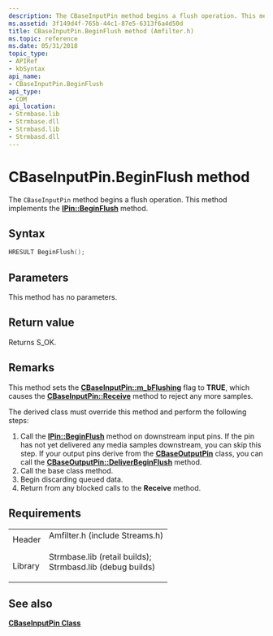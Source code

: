 ```yaml
---
description: The CBaseInputPin method begins a flush operation. This method implements the IPin::BeginFlush method.
ms.assetid: 3f149d4f-765b-44c1-87e5-6313f6a4d50d
title: CBaseInputPin.BeginFlush method (Amfilter.h)
ms.topic: reference
ms.date: 05/31/2018
topic_type: 
- APIRef
- kbSyntax
api_name: 
- CBaseInputPin.BeginFlush
api_type: 
- COM
api_location: 
- Strmbase.lib
- Strmbase.dll
- Strmbasd.lib
- Strmbasd.dll
---
```


# CBaseInputPin.BeginFlush method

The `CBaseInputPin` method begins a flush operation. This method implements the [**IPin::BeginFlush**](/windows/desktop/api/Strmif/nf-strmif-ipin-beginflush) method.

## Syntax


```C++
HRESULT BeginFlush();
```



## Parameters

This method has no parameters.

## Return value

Returns S\_OK.

## Remarks

This method sets the [**CBaseInputPin::m\_bFlushing**](cbaseinputpin-m-bflushing.md) flag to **TRUE**, which causes the [**CBaseInputPin::Receive**](cbaseinputpin-receive.md) method to reject any more samples.

The derived class must override this method and perform the following steps:

1.  Call the [**IPin::BeginFlush**](/windows/desktop/api/Strmif/nf-strmif-ipin-beginflush) method on downstream input pins. If the pin has not yet delivered any media samples downstream, you can skip this step. If your output pins derive from the [**CBaseOutputPin**](cbaseoutputpin.md) class, you can call the [**CBaseOutputPin::DeliverBeginFlush**](cbaseoutputpin-deliverbeginflush.md) method.
2.  Call the base class method.
3.  Begin discarding queued data.
4.  Return from any blocked calls to the **Receive** method.

## Requirements



|                    |                                                                                                                                                                                            |
|--------------------|--------------------------------------------------------------------------------------------------------------------------------------------------------------------------------------------|
| Header<br/>  | <dl> <dt>Amfilter.h (include Streams.h)</dt> </dl>                                                                                  |
| Library<br/> | <dl> <dt>Strmbase.lib (retail builds); </dt> <dt>Strmbasd.lib (debug builds)</dt> </dl> |



## See also

<dl> <dt>

[**CBaseInputPin Class**](cbaseinputpin.md)
</dt> </dl>

 

 





